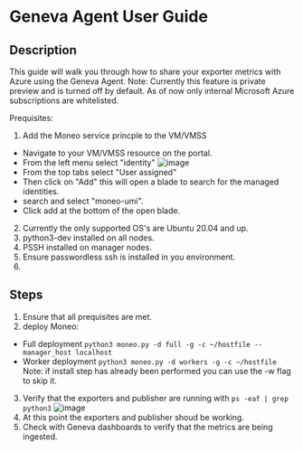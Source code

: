 Geneva Agent User Guide
=====
Description
-----
This guide will walk you through how to share your exporter metrics with Azure using the Geneva Agent.
Note: Currently this feature is private preview and is turned off by default. As of now only internal Microsoft Azure subscriptions are whitelisted.

Prequisites:
1. Add the Moneo service princple to the VM/VMSS
  - Navigate to your VM/VMSS resource on the portal.
  - From the left menu select "identity" ![image](https://user-images.githubusercontent.com/70273488/227347854-89a1fbaa-d9ca-4694-97fa-cac2fd59ea6f.png)
  - From the top tabs select "User assigned"
  - Then click on "Add" this will open a blade to search for the managed identities.
  - search and select "moneo-umi".
  - Click add at the bottom of the open blade.
2. Currently the only supported OS's are Ubuntu 20.04 and up.
3. python3-dev installed on all nodes.
4. PSSH installed on manager nodes.
5. Ensure passwordless ssh is installed in you environment.
6. 

Steps
-----
1. Ensure that all prequisites are met.
2. deploy Moneo:
  - Full deployment ```python3 moneo.py -d full -g -c ~/hostfile --manager_host localhost```
  - Worker deployment ```python3 moneo.py -d workers -g -c ~/hostfile```
  Note: if install step has already been performed you can use the -w flag to skip it.
3. Verify that the exporters and publisher are running with ```ps -eaf | grep python3```
    ![image](https://user-images.githubusercontent.com/70273488/227356884-df1fbc1d-40d1-445c-95c8-756c93df5c10.png)
4. At this point the exporters and publisher shoud be working.
5. Check with Geneva dashboards to verify that the metrics are being ingested.
